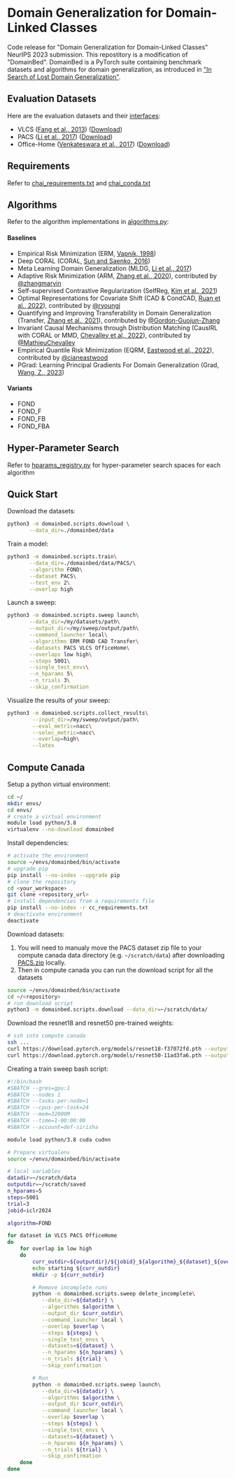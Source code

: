 # Domain Generalization for Domain-Linked Classes
Code release for "Domain Generalization for Domain-Linked Classes" NeurIPS 2023 submission.
This repostitory is a modification of "DomainBed". DomainBed is a PyTorch suite containing benchmark datasets and algorithms for domain generalization, as introduced in ["In Search of Lost Domain Generalization"](https://arxiv.org/abs/2007.01434).

## Evaluation Datasets
Here are the evaluation datasets and their [interfaces](domainbed/datasets.py):

* VLCS  ([Fang et al., 2013](https://openaccess.thecvf.com/content_iccv_2013/papers/Fang_Unbiased_Metric_Learning_2013_ICCV_paper.pdf)) ([Download](https://drive.google.com/uc?id=1JFr8f805nMUelQWWmfnJR3y4_SYoN5Pd))
* PACS ([Li et al., 2017](https://arxiv.org/abs/1710.03077)) ([Download](https://drive.google.com/uc?id=1skwblH1_okBwxWxmRsp9_qi15hyPpxg8))
* Office-Home ([Venkateswara et al., 2017](https://arxiv.org/abs/1706.07522)) ([Download](https://drive.google.com/uc?id=1uY0pj7oFsjMxRwaD3Sxy0jgel0fsYXLC))

## Requirements
Refer to [chai_requirements.txt](chai_requirements.txt) and [chai_conda.txt](chai_conda.txt)

## Algorithms
Refer to the algorithm implementations in [algorithms.py](domainbed/algorithms.py):
#### Baselines
* Empirical Risk Minimization (ERM, [Vapnik, 1998](https://www.wiley.com/en-fr/Statistical+Learning+Theory-p-9780471030034))
* Deep CORAL (CORAL, [Sun and Saenko, 2016](https://arxiv.org/abs/1607.01719))
* Meta Learning Domain Generalization (MLDG, [Li et al., 2017](https://arxiv.org/abs/1710.03463))
* Adaptive Risk Minimization (ARM, [Zhang et al., 2020](https://arxiv.org/abs/2007.02931)), contributed by [@zhangmarvin](https://github.com/zhangmarvin)
* Self-supervised Contrastive Regularization (SelfReg, [Kim et al., 2021](https://arxiv.org/abs/2104.09841))
* Optimal Representations for Covariate Shift (CAD & CondCAD, [Ruan et al., 2022](https://arxiv.org/abs/2201.00057)), contributed by [@ryoungj](https://github.com/ryoungj)
* Quantifying and Improving Transferability in Domain Generalization (Transfer, [Zhang et al., 2021](https://arxiv.org/abs/2106.03632)), contributed by [@Gordon-Guojun-Zhang](https://github.com/Gordon-Guojun-Zhang)
* Invariant Causal Mechanisms through Distribution Matching (CausIRL with CORAL or MMD, [Chevalley et al., 2022](https://arxiv.org/abs/2206.11646)), contributed by [@MathieuChevalley](https://github.com/MathieuChevalley)
* Empirical Quantile Risk Minimization (EQRM, [Eastwood et al., 2022](https://arxiv.org/abs/2207.09944)), contributed by [@cianeastwood](https://github.com/cianeastwood)
* PGrad: Learning Principal Gradients For Domain Generalization (Grad, [Wang, Z., 2023](https://openreview.net/forum?id=CgCmwcfgEdH))
#### Variants
* FOND
* FOND_F
* FOND_FB
* FOND_FBA

## Hyper-Parameter Search
Refer to [hparams_registry.py](domainbed/hparams_registry.py) for hyper-parameter search spaces for each algorithm

## Quick Start
Download the datasets:

```bash
python3 -m domainbed.scripts.download \
       --data_dir=./domainbed/data
```

Train a model:

```bash
python3 -m domainbed.scripts.train\
       --data_dir=./domainbed/data/PACS/\
       --algorithm FOND\
       --dataset PACS\
       --test_env 2\
       --overlap high
```

Launch a sweep:

```bash
python3 -m domainbed.scripts.sweep launch\
       --data_dir=/my/datasets/path\
       --output_dir=/my/sweep/output/path\
       --command_launcher local\
       --algorithms ERM FOND CAD Transfer\
       --datasets PACS VLCS OfficeHome\
       --overlaps low high\
       --steps 5001\
       --single_test_envs\
       --n_hparams 5\
       --n_trials 3\
       --skip_confirmation
```

Visualize the results of your sweep:

```bash
python3 -m domainbed.scripts.collect_results\
        --input_dir=/my/sweep/output/path\
        --eval_metric=nacc\
        --selec_metric=nacc\
        --overlap=high\
        --latex
```

## Compute Canada
Setup a python virtual environment:

``` bash
cd ~/
mkdir envs/
cd envs/
# create a virtual environment
module load python/3.8
virtualenv --no-download domainbed
```
Install dependencies:
```bash
# activate the environment
source ~/envs/domainbed/bin/activate
# upgrade pip
pip install --no-index --upgrade pip
# clone the repository
cd <your_workspace>
git clone <repository_url>
# install dependencies from a requirements file
pip install --no-index -r cc_requirements.txt
# deactivate environment
deactivate
```
Download datasets:

1. You will need to manualy move the PACS dataset zip file to your compute canada data directory (e.g. `~/scratch/data`) after downloading [PACS.zip](https://drive.google.com/uc?id=1JFr8f805nMUelQWWmfnJR3y4_SYoN5Pd) locally.
2. Then in compute canada you can run the download script for all the datasets
```bash
source ~/envs/domainbed/bin/activate
cd ~/<repository>
# run download script
python3 -m domainbed.scripts.download --data_dir=~/scratch/data/
```
Download the resnet18 and resnet50 pre-trained weights:
```bash
# ssh into compute canada
ssh ...
curl https://download.pytorch.org/models/resnet18-f37072fd.pth --output ~/scratch/saved/resnet18-f37072fd.pth
curl https://download.pytorch.org/models/resnet50-11ad3fa6.pth --output ~/scratch/saved/resnet50-11ad3fa6.pth
```

Creating a train sweep bash script:
```bash
#!/bin/bash
#SBATCH --gres=gpu:1
#SBATCH --nodes 1
#SBATCH --tasks-per-node=1
#SBATCH --cpus-per-task=24
#SBATCH --mem=32000M
#SBATCH --time=1-00:00:00
#SBATCH --account=def-sirisha

module load python/3.8 cuda cudnn

# Prepare virtualenv
source ~/envs/domainbed/bin/activate

# local variables
datadir=~/scratch/data
outputdir=~/scratch/saved
n_hparams=5
steps=5001
trial=3
jobid=iclr2024

algorithm=FOND

for dataset in VLCS PACS OfficeHome
do
    for overlap in low high
    do
        curr_outdir=${outputdir}/${jobid}_${algorithm}_${dataset}_${overlap}
        echo starting ${curr_outdir}
        mkdir -p ${curr_outdir}

        # Remove incomplete runs
        python -m domainbed.scripts.sweep delete_incomplete\
           --data_dir=${datadir} \
           --algorithms $algorithm \
           --output_dir $curr_outdir\
           --command_launcher local \
           --overlap $overlap \
           --steps ${steps} \
           --single_test_envs \
           --datasets=${dataset} \
           --n_hparams ${n_hparams} \
           --n_trials ${trial} \
           --skip_confirmation

        # Run 
        python -m domainbed.scripts.sweep launch\
           --data_dir=${datadir} \
           --algorithms $algorithm \
           --output_dir $curr_outdir\
           --command_launcher local \
           --overlap $overlap \
           --steps ${steps} \
           --single_test_envs \
           --datasets=${dataset} \
           --n_hparams ${n_hparams} \
           --n_trials ${trial} \
           --skip_confirmation
    done
done
```

